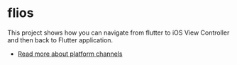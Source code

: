 # flios

This project shows how you can navigate from flutter to iOS View Controller
and then back to Flutter application.

- [Read more about platform channels](https://flutter.dev/docs/development/platform-integration/platform-channels)

